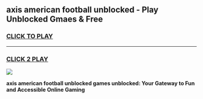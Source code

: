 
## axis american football unblocked - Play Unblocked Gmaes & Free
<h3>
<a href="https://news.freeplayer.one?title=axis_american_football_unblocked&ref=16F">CLICK TO PLAY</a></h3>
<hr>

<h3>
<a href="https://news.freeplayer.one?title=axis_american_football_unblocked&ref=16F">CLICK 2 PLAY</a>
  
</h3>

<a href="https://news.freeplayer.one?title=axis_american_football_unblocked&ref=16F/"><img src="https://clearcache.store/games.png"></a>


**axis american football unblocked games unblocked: Your Gateway to Fun and Accessible Online Gaming**
